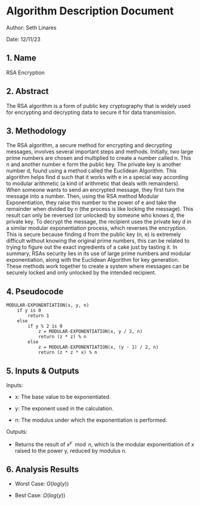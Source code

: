 # Algorithm Description Document

Author: Seth Linares

Date: 12/11/23

## 1. Name
RSA Encryption

## 2. Abstract
The RSA algorithm is a form of public key cryptography that is widely used for encrypting and decrypting data to secure it for data transmission.


## 3. Methodology
The RSA algorithm, a secure method for encrypting and decrypting messages, involves several important steps and methods. Initially, two large prime numbers are chosen and multiplied to create a number called n. This n and another number e form the public key. The private key is another number d, found using a method called the Euclidean Algorithm. This algorithm helps find d such that it works with e in a special way according to modular arithmetic (a kind of arithmetic that deals with remainders). When someone wants to send an encrypted message, they first turn the message into a number. Then, using the RSA method Modular Exponentiation, they raise this number to the power of e and take the remainder when divided by n (the process is like locking the message). This result can only be reversed (or unlocked) by someone who knows d, the private key. To decrypt the message, the recipient uses the private key d in a similar modular exponentiation process, which reverses the encryption. This is secure because finding d from the public key (n, e) is extremely difficult without knowing the original prime numbers, this can be related to trying to figure out the exact ingredients of a cake just by tasting it. In summary, RSAs security lies in its use of large prime numbers and modular exponentiation, along with the Euclidean Algorithm for key generation. These methods work together to create a system where messages can be securely locked and only unlocked by the intended recipient.

## 4. Pseudocode

```
MODULAR-EXPONENTIATION(x, y, n)
    if y is 0
        return 1
    else
        if y % 2 is 0
            z = MODULAR-EXPONENTIATION(x, y / 2, n)
            return (z * z) % n
        else
            z = MODULAR-EXPONENTIATION(x, (y - 1) / 2, n)
            return (z * z * x) % n

```


## 5. Inputs & Outputs

Inputs:

* x: The base value to be exponentiated.

* y: The exponent used in the calculation.

* n: The modulus under which the exponentiation is performed.

Outputs:
* Returns the result of $x^y \mod n$, which is the modular exponentiation of x raised to the power y, reduced by modulus n.

## 6. Analysis Results

* Worst Case: $O(log(y))$

* Best Case: $\Omega(log(y))$
